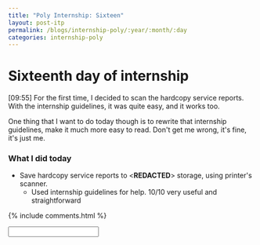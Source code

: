 ```yaml
---
title: "Poly Internship: Sixteen"
layout: post-itp
permalink: /blogs/internship-poly/:year/:month/:day
categories: internship-poly
---
```

# Sixteenth day of internship

<span class="timestamp">[09:55]</span> For the first time, I decided to scan the hardcopy service reports. With the internship guidelines, it was quite easy, and it works too.

One thing that I want to do today though is to rewrite that internship guidelines, make it much more easy to read. Don't get me wrong, it's fine, it's just me.

### What I did today
* Save hardcopy service reports to &lt;**REDACTED**&gt; storage, using printer's scanner. 
    * Used internship guidelines for help. 10/10 very useful and straightforward


{% include comments.html %}

<input id="password-input" type="password" class="text-secret" onkeyup="unlock()">

<span class="disable-selection" onclick="loadText()" style="color:#0001;display:none;">nothing deep happened today</span>
<span class="disable-selection" id="truth" style="display:block;"></span>